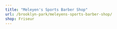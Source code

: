 ```yaml
---
title: "Meleyen's Sports Barber Shop"
url: /brooklyn-park/meleyens-sports-barber-shop/
shop: Friseur
---
```

